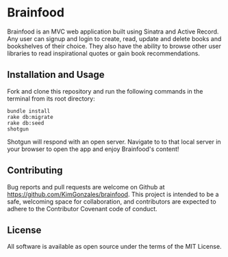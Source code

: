 # Brainfood

Brainfood is an MVC web application built using Sinatra and Active Record. Any user can signup and login to create, read, update and delete books and bookshelves of their choice. They also have the ability to browse other user libraries to read inspirational quotes or gain book recommendations. 

## Installation and Usage

Fork and clone this repository and run the following commands in the terminal from its root directory:

```
bundle install
rake db:migrate
rake db:seed
shotgun
```

Shotgun will respond with an open server. Navigate to to that local server in your browser to open the app and enjoy Brainfood's content!

## Contributing

Bug reports and pull requests are welcome on Github at https://github.com/KimGonzales/brainfood. This project is intended to be a safe, welcoming space for collaboration, and contributors are expected to adhere to the Contributor Covenant code of conduct.

## License 

All software is available as open source under the terms of the MIT License. 